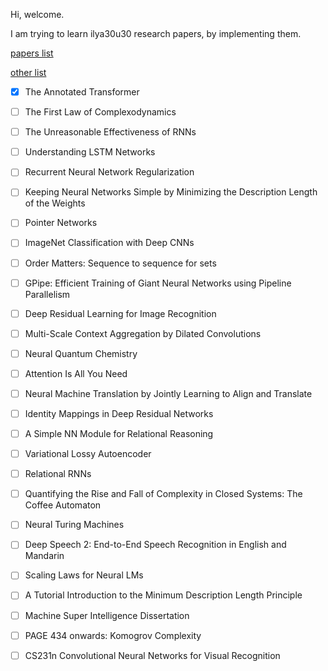 Hi, welcome.

I am trying to learn ilya30u30 research papers, by implementing them.

[papers list](https://www.lesswrong.com/posts/t4ZBjAjXk2NqqAqJ7/the-27-papers)

[other list](https://arc.net/folder/D0472A20-9C20-4D3F-B145-D2865C0A9FEE)

- [x] The Annotated Transformer
- [ ] The First Law of Complexodynamics
- [ ] The Unreasonable Effectiveness of RNNs
- [ ] Understanding LSTM Networks
- [ ] Recurrent Neural Network Regularization
- [ ] Keeping Neural Networks Simple by Minimizing the Description Length of the Weights
- [ ] Pointer Networks
- [ ] ImageNet Classification with Deep CNNs
- [ ] Order Matters: Sequence to sequence for sets
- [ ] GPipe: Efficient Training of Giant Neural Networks using Pipeline Parallelism
- [ ] Deep Residual Learning for Image Recognition
- [ ] Multi-Scale Context Aggregation by Dilated Convolutions
- [ ] Neural Quantum Chemistry
- [ ] Attention Is All You Need
- [ ] Neural Machine Translation by Jointly Learning to Align and Translate
- [ ] Identity Mappings in Deep Residual Networks
- [ ] A Simple NN Module for Relational Reasoning
- [ ] Variational Lossy Autoencoder
- [ ] Relational RNNs
- [ ] Quantifying the Rise and Fall of Complexity in Closed Systems: The Coffee Automaton
- [ ] Neural Turing Machines
- [ ] Deep Speech 2: End-to-End Speech Recognition in English and Mandarin
- [ ] Scaling Laws for Neural LMs
- [ ] A Tutorial Introduction to the Minimum Description Length Principle
- [ ] Machine Super Intelligence Dissertation
- [ ] PAGE 434 onwards: Komogrov Complexity 
- [ ] CS231n Convolutional Neural Networks for Visual Recognition 

